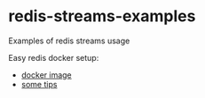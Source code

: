 # redis-streams-examples
Examples of redis streams usage

Easy redis docker setup:
- [docker image](https://hub.docker.com/_/redis/)
- [some tips](https://markheath.net/post/exploring-redis-with-docker)
